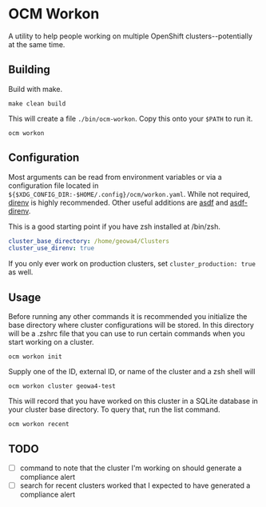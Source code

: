 # OCM Workon

A utility to help people working on multiple OpenShift clusters--potentially at the same time.

## Building

Build with make.

```shell
make clean build
```

This will create a file `./bin/ocm-workon`.
Copy this onto your `$PATH` to run it.

```shell
ocm workon
```

## Configuration

Most arguments can be read from environment variables or via a configuration file located in `${$XDG_CONFIG_DIR:-$HOME/.config}/ocm/workon.yaml`.
While not required, [direnv](https://direnv.net/) is highly recommended.
Other useful additions are [asdf](https://asdf-vm.com/) and [asdf-direnv](https://github.com/asdf-community/asdf-direnv).

This is a good starting point if you have zsh installed at /bin/zsh.

```yaml
cluster_base_directory: /home/geowa4/Clusters
cluster_use_direnv: true
```

If you only ever work on production clusters, set `cluster_production: true` as well.

## Usage

Before running any other commands it is recommended you initialize the base directory where cluster configurations will be stored.
In this directory will be a .zshrc file that you can use to run certain commands when you start working on a cluster.

```shell
ocm workon init
```

Supply one of the ID, external ID, or name of the cluster and a zsh shell will 

```shell
ocm workon cluster geowa4-test
```

This will record that you have worked on this cluster in a SQLite database in your cluster base directory.
To query that, run the list command.

```shell
ocm workon recent
```

## TODO

- [ ] command to note that the cluster I'm working on should generate a compliance alert
- [ ] search for recent clusters worked that I expected to have generated a compliance alert

